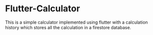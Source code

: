 # Flutter-Calculator
This is a simple calculator implemented using flutter with a calculation history which stores all the calculation in a firestore database.
